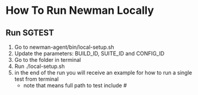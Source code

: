 # How To Run Newman Locally

## Run SGTEST

1. Go to newman-agent/bin/local-setup.sh
2. Update the parameters: BUILD_ID, SUITE_ID and CONFIG_ID
3. Go to the folder in terminal
4. Run ./local-setup.sh
5. in the end of the run you will receive an example for how to run a single test from terminal
    * note that <test name> means full path to test include #<test method name>
